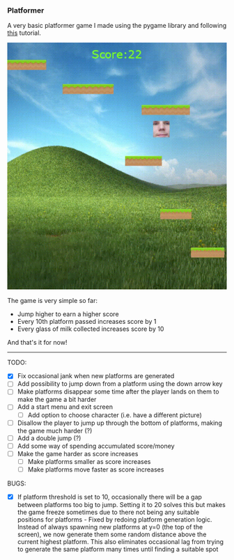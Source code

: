### Platformer

A very basic platformer game I made using the pygame library and following 
[this](https://coderslegacy.com/python/pygame-platformer-game-development/) tutorial.

![demo gif](data/gameDemo.gif)

The game is very simple so far:
* Jump higher to earn a higher score
* Every 10th platform passed increases score by 1
* Every glass of milk collected increases score by 10

And that's it for now!

---

TODO:
- [x] Fix occasional jank when new platforms are generated
- [ ] Add possibility to jump down from a platform using the down arrow key
- [ ] Make platforms disappear some time after the player lands on them to make the game a bit harder
- [ ] Add a start menu and exit screen
  - [ ] Add option to choose character (i.e. have a different picture)
- [ ] Disallow the player to jump up through the bottom of platforms, making the game much harder (?)
- [ ] Add a double jump (?)
- [ ] Add some way of spending accumulated score/money
- [ ] Make the game harder as score increases
  - [ ] Make platforms smaller as score increases
  - [ ] Make platforms move faster as score increases

BUGS:
- [x] If platform threshold is set to 10, occasionally there will be a gap between platforms too big to jump. Setting 
it to 20 solves this but makes the game freeze sometimes due to there not being any suitable positions for platforms - 
Fixed by redoing platform generation logic. Instead of always spawning new platforms at y=0 (the top of the screen), we 
now generate them some random distance above the current highest platform. This also eliminates occasional lag from 
trying to generate the same platform many times until finding a suitable spot    